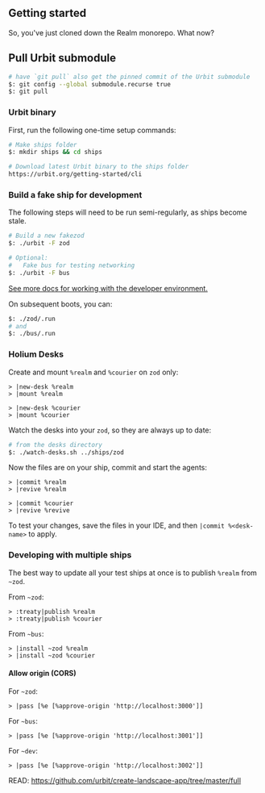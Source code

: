 ## Getting started

So, you've just cloned down the Realm monorepo.  What now?

## Pull Urbit submodule
```bash
# have `git pull` also get the pinned commit of the Urbit submodule
$: git config --global submodule.recurse true
$: git pull
```
### Urbit binary

First, run the following one-time setup commands:

```bash
# Make ships folder
$: mkdir ships && cd ships

# Download latest Urbit binary to the ships folder
https://urbit.org/getting-started/cli
```

### Build a fake ship for development

The following steps will need to be run semi-regularly, as ships become stale.

```bash
# Build a new fakezod
$: ./urbit -F zod

# Optional:
#   Fake bus for testing networking
$: ./urbit -F bus
```

[See more docs for working with the developer environment.](https://developers.urbit.org/guides/core/environment)

On subsequent boots, you can:
```bash
$: ./zod/.run
# and
$: ./bus/.run
```

### Holium Desks
Create and mount `%realm` and `%courier` on `zod` only:

```hoon
> |new-desk %realm
> |mount %realm
```
```hoon
> |new-desk %courier
> |mount %courier
```
Watch the desks into your `zod`, so they are always up to date:
```bash
# from the desks directory
$: ./watch-desks.sh ../ships/zod
```
Now the files are on your ship, commit and start the agents:
```hoon
> |commit %realm
> |revive %realm
```
```hoon
> |commit %courier
> |revive %revive
```
To test your changes, save the files in your IDE, and then `|commit %<desk-name>` to apply.

### Developing with multiple ships

The best way to update all your test ships at once is to publish `%realm` from `~zod`.

From `~zod`:

```hoon
> :treaty|publish %realm
> :treaty|publish %courier
```

From `~bus`:

```hoon
> |install ~zod %realm
> |install ~zod %courier
```

#### Allow origin (CORS)

For `~zod`:

```hoon
> |pass [%e [%approve-origin 'http://localhost:3000']]
```

For `~bus`:

```hoon
> |pass [%e [%approve-origin 'http://localhost:3001']]
```

For `~dev`:

```hoon
> |pass [%e [%approve-origin 'http://localhost:3002']]
```

READ: https://github.com/urbit/create-landscape-app/tree/master/full

